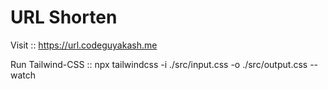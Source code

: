 # URL Shorten

Visit :: https://url.codeguyakash.me

Run Tailwind-CSS :: npx tailwindcss -i ./src/input.css -o ./src/output.css --watch

